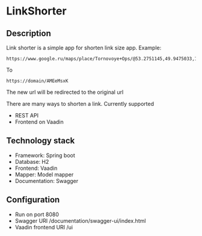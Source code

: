 # LinkShorter

Description
-----------
Link shorter is a simple app for shorten link size app.
Example:
```
https://www.google.ru/maps/place/Tornovoye+Ops/@53.2751145,49.9475033,15z/data=!4m5!3m4!1s0x4168a65555555555:0x4bcec2a84f31e53b!8m2!3d53.276818!4d49.954729
```
To
```
https://domain/AMEeMsxK
```
The new url will be redirected to the original url

There are many ways to shorten a link. Currently supported
* REST API
* Frontend on Vaadin

Technology stack
----------------
* Framework: Spring boot
* Database: H2
* Frontend: Vaadin
* Mapper: Model mapper
* Documentation: Swagger

Configuration
-------------
* Run on port 8080
* Swagger URI /documentation/swagger-ui/index.html
* Vaadin frontend URI /ui